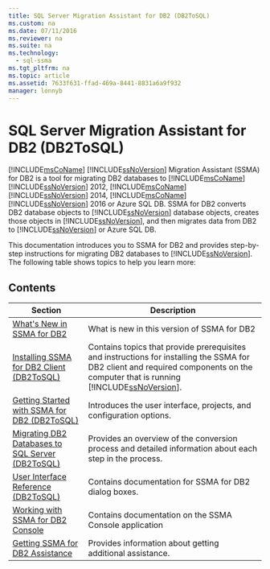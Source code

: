 ```yaml
---
title: SQL Server Migration Assistant for DB2 (DB2ToSQL)
ms.custom: na
ms.date: 07/11/2016
ms.reviewer: na
ms.suite: na
ms.technology: 
  - sql-ssma
ms.tgt_pltfrm: na
ms.topic: article
ms.assetid: 7633f631-ffad-469a-8441-8831a6a9f932
manager: lonnyb
---
```

# SQL Server Migration Assistant for DB2 (DB2ToSQL)
[!INCLUDE[msCoName](../content/includes/msCoName_md.md)] [!INCLUDE[ssNoVersion](../content/includes/ssNoVersion_md.md)] Migration Assistant (SSMA) for DB2 is a tool for migrating DB2 databases to [!INCLUDE[msCoName](../content/includes/msCoName_md.md)][!INCLUDE[ssNoVersion](../content/includes/ssNoVersion_md.md)] 2012, [!INCLUDE[msCoName](../content/includes/msCoName_md.md)][!INCLUDE[ssNoVersion](../content/includes/ssNoVersion_md.md)] 2014, [!INCLUDE[msCoName](../content/includes/msCoName_md.md)][!INCLUDE[ssNoVersion](../content/includes/ssNoVersion_md.md)] 2016 or Azure SQL DB. SSMA for DB2 converts DB2 database objects to [!INCLUDE[ssNoVersion](../content/includes/ssNoVersion_md.md)] database objects, creates those objects in [!INCLUDE[ssNoVersion](../content/includes/ssNoVersion_md.md)], and then migrates data from DB2 to [!INCLUDE[ssNoVersion](../content/includes/ssNoVersion_md.md)] or Azure SQL DB.  
  
This documentation introduces you to SSMA for DB2 and provides step\-by\-step instructions for migrating DB2 databases to [!INCLUDE[ssNoVersion](../content/includes/ssNoVersion_md.md)]. The following table shows topics to help you learn more:  
  
## Contents  
  
|Section|Description|  
|-----------|---------------|  
|[What's New in SSMA  for DB2](assetId:///1cc38f85-3caa-42d0-8c76-a380c1d15c67)|What is new in this version of SSMA for DB2|  
|[Installing SSMA for DB2 Client &#40;DB2ToSQL&#41;](../content/Installing-SSMA-for-DB2-Client--DB2ToSQL-.md)|Contains topics that provide prerequisites and instructions for installing the SSMA for DB2 client and required components on the computer that is running [!INCLUDE[ssNoVersion](../content/includes/ssNoVersion_md.md)].|  
|[Getting Started with SSMA for DB2 &#40;DB2ToSQL&#41;](../content/Getting-Started-with-SSMA-for-DB2--DB2ToSQL-.md)|Introduces the user interface, projects, and configuration options.|  
|[Migrating DB2 Databases to SQL Server &#40;DB2ToSQL&#41;](../content/Migrating-DB2-Databases-to-SQL-Server--DB2ToSQL-.md)|Provides an overview of the conversion process and detailed information about each step in the process.|  
|[User Interface Reference &#40;DB2ToSQL&#41;](../content/User-Interface-Reference--DB2ToSQL-.md)|Contains documentation for SSMA for DB2 dialog boxes.|  
|[Working with SSMA for DB2 Console](assetId:///29d8787c-632e-4ff7-9ccc-3f7ad40480ec)|Contains documentation on the SSMA Console application|  
|[Getting SSMA for DB2 Assistance](http://go.microsoft.com/fwlink/?LinkID=708538&clcid=0x409)|Provides information about getting additional assistance.|  
  

